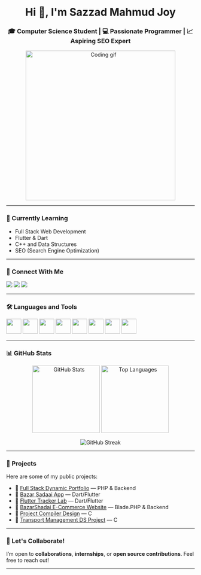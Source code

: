 <h1 align="center">Hi 👋, I'm Sazzad Mahmud Joy</h1>
<h3 align="center">🎓 Computer Science Student | 💻 Passionate Programmer | 📈 Aspiring SEO Expert</h3>

<p align="center">
  <img src="https://user-images.githubusercontent.com/55389276/140866485-8fb1c876-9a8f-4d6a-98dc-08c4981eaf70.gif" width="400" alt="Coding gif" />
</p>

---

### 🌱 Currently Learning
- Full Stack Web Development
- Flutter & Dart
- C++ and Data Structures
- SEO (Search Engine Optimization)

---

### 💼 Connect With Me
<p align="left">
  <a href="https://twitter.com/sazzad_222" target="_blank"><img src="https://img.shields.io/badge/Twitter-1DA1F2?style=for-the-badge&logo=twitter&logoColor=white"/></a>
  <a href="https://linkedin.com/in/sazzad-mahmud-joy" target="_blank"><img src="https://img.shields.io/badge/LinkedIn-0077B5?style=for-the-badge&logo=linkedin&logoColor=white"/></a>
  <a href="https://fb.com/sazzad.mahmud.joy" target="_blank"><img src="https://img.shields.io/badge/Facebook-1877F2?style=for-the-badge&logo=facebook&logoColor=white"/></a>
</p>

---

### 🛠️ Languages and Tools

<p align="left">
  <img src="https://cdn.jsdelivr.net/gh/devicons/devicon/icons/c/c-original.svg" width="40" height="40"/>
  <img src="https://cdn.jsdelivr.net/gh/devicons/devicon/icons/cplusplus/cplusplus-original.svg" width="40" height="40"/>
  <img src="https://cdn.jsdelivr.net/gh/devicons/devicon/icons/html5/html5-original-wordmark.svg" width="40" height="40"/>
  <img src="https://cdn.jsdelivr.net/gh/devicons/devicon/icons/css3/css3-original-wordmark.svg" width="40" height="40"/>
  <img src="https://cdn.jsdelivr.net/gh/devicons/devicon/icons/java/java-original.svg" width="40" height="40"/>
  <img src="https://cdn.jsdelivr.net/gh/devicons/devicon/icons/python/python-original.svg" width="40" height="40"/>
  <img src="https://cdn.jsdelivr.net/gh/devicons/devicon/icons/flutter/flutter-original.svg" width="40" height="40"/>
  <img src="https://cdn.jsdelivr.net/gh/devicons/devicon/icons/php/php-original.svg" width="40" height="40"/>
</p>

---

### 📊 GitHub Stats

<p align="center">
  <img src="https://github-readme-stats.vercel.app/api?username=smjoy222&show_icons=true" alt="GitHub Stats" height="180"/>
  <img src="https://github-readme-stats.vercel.app/api/top-langs/?username=smjoy222&layout=compact" alt="Top Languages" height="180"/>
</p>

<p align="center">
  <img src="https://github-readme-streak-stats.herokuapp.com/?user=smjoy222" alt="GitHub Streak" />
</p>

---

### 📌 Projects

Here are some of my public projects:

- 🔗 [Full Stack Dynamic Portfolio](https://github.com/smjoy222/Full-Stack-Dynamic-Portfolio) — PHP & Backend
- 🔗 [Bazar Sadaai App](https://github.com/smjoy222/bazar_sadaai_app) — Dart/Flutter
- 🔗 [Flutter Tracker Lab](https://github.com/smjoy222/flutter_5777_development_tracker_lab) — Dart/Flutter
- 🔗 [BazarShadai E-Commerce Website](https://github.com/smjoy222/BazarShadai_E-Commerce_Website) — Blade.PHP & Backend
- 🔗 [Project Compiler Design](https://github.com/smjoy222/Project-Compiler-Design) — C
- 🔗 [Transport Management DS Project](https://github.com/smjoy222/Transport-Mangement-Project-Data-Structure-) — C

---


### 🚀 Let's Collaborate!

I’m open to **collaborations**, **internships**, or **open source contributions**. Feel free to reach out!

---

